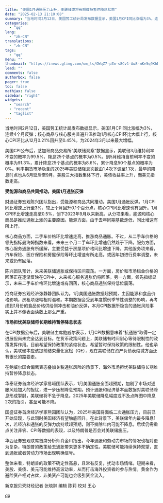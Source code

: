 ```yaml
---
title: "美国1月通胀压力上升，美联储或将长期维持暂停降息状态"
date: "2025-02-13 21:10:08"
summary: "当地时间2月12日，美国劳工统计局发布数据显示，美国1月CPI同比涨幅为3%，连续4个月反弹；核心商..."
categories:
  - "qq"
lang:
  - "zh-CN"
translations:
  - "zh-CN"
tags:
  - "qq"
menu: ""
thumbnail: "https://inews.gtimg.com/om_ls/OWqZ7-pZm-s8Cv1-Aw8-nKe5q9KhDeDCTk78S76_gdkXQAA_640360/0"
lead: ""
comments: false
authorbox: false
pager: true
toc: false
mathjax: false
sidebar: "right"
widgets:
  - "search"
  - "recent"
  - "taglist"
---
```


当地时间2月12日，美国劳工统计局发布数据显示，美国1月CPI同比涨幅为3%，连续4个月反弹；核心商品与核心服务普遍升温推动1月核心CPI环比大幅上行，核心CPI环比从12月0.21%回升至0.45%，为2024年3月以来最大增幅。

美国CPI公布后，芝加哥商品交易所“美联储观察”数据显示，美联储3月维持利率不变的概率为99.5%，降息25个基点的概率为0.5%。到5月维持当前利率不变的概率为91.3%，累计降息25个基点的概率为8.6%，累计降息50个基点的概率为0%。利率期货市场隐含的2025年美联储降息次数由1.4次下调至1.1次，最早的降息时点也从6月延后至9月。美股三大指数集体下行，美债收益率上升，而美元指数走高。

**受能源和商品共同推动，美国1月通胀反弹**

财通证券宏观陈兴团队指出，受能源和商品共同推动，美国1月通胀反弹。1月CPI同比增速上行至3%，较上个月回升0.1个百分点，核心CPI同比增速也有回升。1月CPI环比增速走高至0.5%，创下2023年9月以来新高。从分项来看，能源和核心商品是推动通胀上涨的主要原因。能源方面，由于去年同期基数走低，同比增速有所上行。

核心商品方面，二手车价格环比增速走高，推涨商品通胀。不过，从二手车价格的领先指标曼海姆指数来看，未来三个月二手车环比增速仍然趋于下降。服务方面，核心服务通胀有所缓解，主要受益于房屋项价格同比增速下降。其他服务项来看，汽车保险、医疗保险和房屋保险等环比增速有所走高，或因年初进行费率调整，未来或仍有回落。

陈兴团队预计，未来美联储通胀或保持区间震荡。一方面，房价和市场租金价格的回落正在逐渐反映在CPI中，未来核心服务通胀仍将回落。另一方面，领先指标显示，未来二手车价格环比增速或有回落，核心商品通胀保持低位震荡。

招商证券宏观经济张静静团队认为，1月美国通胀数据超预期，主因能源和食品价格影响，房租项涨幅相对温和。本期数据会受到年度惯例季节性调整的影响，再考虑到1月份的食品价格供给侧冲击和油价反弹，本月CPI数据所隐含的通胀风险事实上并不像表面读数上那么严重。

**市场担忧美联储****将****长期维持暂停降息状态**

在CPI数据公布后，美联储主席鲍威尔表示，1月CPI数据意味着“抗通胀”取得一定进展但尚未完全达到目标。在货币政策问题上，美联储有时间耐心等待限制性的政策发挥作用。目前希望保持政策的紧缩状态，希望暂时保持政策的限制性。他也承认，美联储本应该提前结束量化宽松（QE），现在美联储在资产负债表缩减方面还有很长的路要走。

在鲍威尔国会偏鹰表态叠加关税通胀风险的场景下，海外市场担忧美联储将长期维持暂停降息状态。

华泰证券首席经济学家易峘团队表示，1月美国通胀全面超预期，加剧了市场对通胀风险加大的担忧，进一步压制降息预期。预计通胀和经济基本面数据对美联储降息形成掣肘，美联储将不急于降息，2025年美联储降息幅度或不及点阵图中降息2次的指引，甚至可能不降。

国盛证券首席经济学家熊园团队认为，2025年美国将面临二次通胀压力，目前已开始显现，与此同时美国经济有望触底回升。在此背景下，美联储年内最多降息1次，若经济和通胀的反弹力度持续超预期，则不排除年内可能不降息。后续仍需重点关注非农、CPI等数据的表现，以及特朗普是否会对美联储施压。

华西证券宏观联席首席分析师肖金川指出，今年通胀和劳动力市场的情况也相对更为复杂，特朗普的政策给去通胀带来更多不确定性。美联储可能持续保持观望，直到通胀或者劳动力市场出现明确信号。

整体来看，特朗普的政策不确定性高悬，且常有反复，扰动市场情绪。短期来看，美股、美债、美元可能维持高波动率，从而打击海外投资者的参与热情。黄金作为避险资产相对占优，非美资产可能也会吸引资金流入。

新京报贝壳财经记者 张晓翀 编辑 陈莉 校对 王心

[qq](https://new.qq.com/rain/a/20250213A08NE600)
